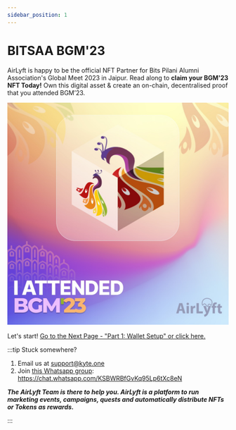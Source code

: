 ```yaml
---
sidebar_position: 1
---
```


# BITSAA BGM'23

AirLyft is happy to be the official NFT Partner for Bits Pilani Alumni Association's Global Meet 2023 in Jaipur. Read along to **claim your BGM'23 NFT Today!** Own this digital asset & create an on-chain, decentralised proof that you attended BGM’23.

![](./images/nft.jpg)

Let's start! [Go to the Next Page - "Part 1: Wallet Setup" or click here.](./part1)

:::tip Stuck somewhere?

1. Email us at support@kyte.one
2. Join [this Whatsapp group](https://chat.whatsapp.com/KSBWRBfGvKq95Lp6tXc8eN): https://chat.whatsapp.com/KSBWRBfGvKq95Lp6tXc8eN

**_The AirLyft Team is there to help you. AirLyft is a platform to run marketing events, campaigns, quests and automatically distribute NFTs or Tokens as rewards._**

:::